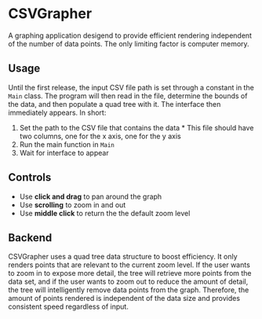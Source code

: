 # CSVGrapher
A graphing application desigend to provide efficient rendering independent of the number of data points.
The only limiting factor is computer memory.

## Usage
Until the first release, the input CSV file path is set through a constant in the `Main` class. The program
will then read in the file, determine the bounds of the data, and then populate a quad tree with it.
The interface then immediately appears. In short:
  1. Set the path to the CSV file that contains the data
    * This file should have two columns, one for the x axis, one for the y axis
  2. Run the main function in `Main`
  3. Wait for interface to appear
  
## Controls
* Use **click and drag** to pan around the graph
* Use **scrolling** to zoom in and out
* Use **middle click** to return the the default zoom level

## Backend
CSVGrapher uses a quad tree data structure to boost efficiency. It only renders points that are relevant to the
current zoom level. If the user wants to zoom in to expose more detail, the tree will retrieve more points from
the data set, and if the user wants to zoom out to reduce the amount of detail, the tree will intelligently remove
data points from the graph. Therefore, the amount of points rendered is independent of the data size and provides
consistent speed regardless of input.
